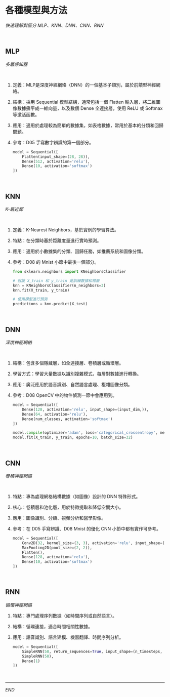 # 各種模型與方法

_快速理解與區分 MLP、KNN、DNN、CNN、RNN_

<br>

## MLP

_多層感知器_

<br>

1. 定義：MLP是深度神經網絡（DNN）的一個基本子類別，屬於前饋型神經網絡。
2. 結構：採用 Sequential 模型結構，通常包括一個 Flatten 輸入層，將二維圖像數據攤平成一維向量，以及數個 Dense 全連接層，使用 ReLU 或 Softmax 等激活函數。
3. 應用：適用於處理較為簡單的數據集，如表格數據，常用於基本的分類和回歸問題。
4. 參考：D05 手寫數字辨識的第一個部分。

   ```python
   model = Sequential([
       Flatten(input_shape=(28, 28)),
       Dense(512, activation='relu'),
       Dense(10, activation='softmax')
   ])
   ```

<br>

## KNN

_K-最近鄰_

<br>

1. 定義：K-Nearest Neighbors，基於實例的學習算法。
2. 特點：在分類時基於距離度量進行實時預測。
3. 應用：適用於小數據集的分類、回歸任務，如推薦系統和圖像分類。
4. 參考：D08 的 Mnist 小節中最後一個部分。

   ```python
   from sklearn.neighbors import KNeighborsClassifier

   # 假設 X_train 和 y_train 是訓練數據和標籤
   knn = KNeighborsClassifier(n_neighbors=3)
   knn.fit(X_train, y_train)

   # 使用模型進行預測
   predictions = knn.predict(X_test)
   ```

<br>

## DNN

_深度神經網絡_

<br>

1. 結構：包含多個隱藏層，如全連接層、卷積層或循環層。
2. 學習方式：學習大量數據以識別複雜模式，每層對數據進行轉換。
3. 應用：廣泛應用於語音識別、自然語言處理、複雜圖像分類。
4. 參考：D08 OpenCV 中的物件偵測一節中會應用到。

   ```python
   model = Sequential([
       Dense(128, activation='relu', input_shape=(input_dim,)),
       Dense(64, activation='relu'),
       Dense(num_classes, activation='softmax')
   ])

   model.compile(optimizer='adam', loss='categorical_crossentropy', metrics=['accuracy'])
   model.fit(X_train, y_train, epochs=10, batch_size=32)
   ```

<br>

## CNN

_卷積神經網絡_

<br>

1. 特點：專為處理網格結構數據（如圖像）設計的 DNN 特殊形式。
2. 核心：卷積層和池化層，用於特徵提取和降低空間大小。
3. 應用：圖像識別、分類、視頻分析和醫學影像。
4. 參考：在 D05 手寫辨識、D08 Mnist 的優化 CNN 小節中都有實作可參考。

   ```python
   model = Sequential([
       Conv2D(32, kernel_size=(3, 3), activation='relu', input_shape=(28, 28, 1)),
       MaxPooling2D(pool_size=(2, 2)),
       Flatten(),
       Dense(128, activation='relu'),
       Dense(10, activation='softmax')
   ])
   ```

<br>

## RNN

_循環神經網絡_

1. 特點：專門處理序列數據（如時間序列或自然語言）。
2. 結構：循環連接，適合時間相關性數據。
3. 應用：語音識別、語言建模、機器翻譯、時間序列分析。

   ```python
   model = Sequential([
       SimpleRNN(50, return_sequences=True, input_shape=(n_timesteps, n_features)),
       SimpleRNN(50),
       Dense(1)
   ])
   ```

<br>

---

_END_
